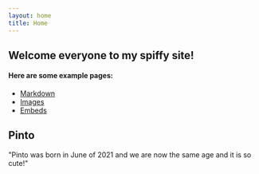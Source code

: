 ```yaml
---
layout: home
title: Home
---
```


## Welcome everyone to my spiffy site!


#### Here are some example pages:

- [Markdown](02-markdown-examples)
- [Images](03-images-examples)
- [Embeds](04-embeds-examples)

## Pinto 
"Pinto was born in June of 2021 and we are now the same age and it is so cute!"

